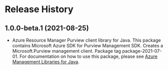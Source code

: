 # Release History

## 1.0.0-beta.1 (2021-08-25)

- Azure Resource Manager Purview client library for Java. This package contains Microsoft Azure SDK for Purview Management SDK. Creates a Microsoft.Purview management client. Package tag package-2021-07-01. For documentation on how to use this package, please see [Azure Management Libraries for Java](https://aka.ms/azsdk/java/mgmt).
